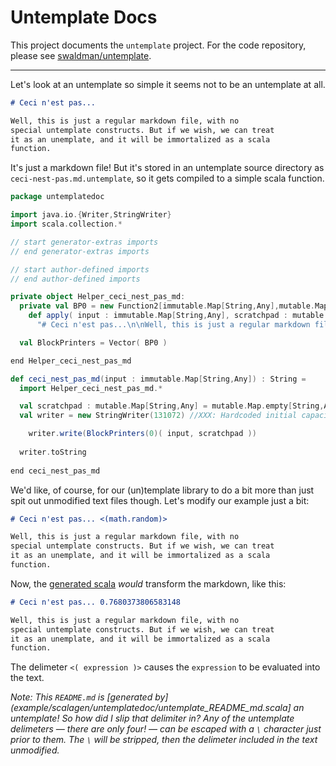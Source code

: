 
# Untemplate Docs

This project documents the `untemplate` project. For the code repository, please see [swaldman/untemplate](https://github.com/swaldman/untemplate).

---

Let's look at an untemplate so simple it seems not to be an untemplate at all.

```markdown
# Ceci n'est pas...

Well, this is just a regular markdown file, with no
special untemplate constructs. But if we wish, we can treat
it as an unemplate, and it will be immortalized as a scala
function.
```
It's just a markdown file! But it's stored in an untemplate source directory as `ceci-nest-pas.md.untemplate`, so it gets
compiled to a simple scala function.

```scala
package untemplatedoc

import java.io.{Writer,StringWriter}
import scala.collection.*

// start generator-extras imports
// end generator-extras imports

// start author-defined imports
// end author-defined imports

private object Helper_ceci_nest_pas_md:
  private val BP0 = new Function2[immutable.Map[String,Any],mutable.Map[String,Any],String]:
    def apply( input : immutable.Map[String,Any], scratchpad : mutable.Map[String,Any]) : String =
      "# Ceci n'est pas...\n\nWell, this is just a regular markdown file, with no\nspecial untemplate constructs. But if we wish, we can treat\nit as an unemplate, and it will be immortalized as a scala\nfunction.\n\n"

  val BlockPrinters = Vector( BP0 )

end Helper_ceci_nest_pas_md

def ceci_nest_pas_md(input : immutable.Map[String,Any]) : String =
  import Helper_ceci_nest_pas_md.*

  val scratchpad : mutable.Map[String,Any] = mutable.Map.empty[String,Any]
  val writer = new StringWriter(131072) //XXX: Hardcoded initial capacity

    writer.write(BlockPrinters(0)( input, scratchpad ))
    
  writer.toString
  
end ceci_nest_pas_md
```

We'd like, of course, for our (un)template library to do a bit more than just spit out unmodified
text files though. Let's modify our example just a bit:

```markdown
# Ceci n'est pas... <(math.random)>

Well, this is just a regular markdown file, with no
special untemplate constructs. But if we wish, we can treat
it as an unemplate, and it will be immortalized as a scala
function.
```

Now, the [generated scala](example/scalagen/untemplatedoc/untemplate_ceci_nest_pas2_md.scala) _would_ transform the markdown, like this:

```markdown
# Ceci n'est pas... 0.7680373806583148

Well, this is just a regular markdown file, with no
special untemplate constructs. But if we wish, we can treat
it as an unemplate, and it will be immortalized as a scala
function.


```

The delimeter `<( expression )>` causes the `expression` to be evaluated into the text.

_Note: This `README.md` is [generated by](example/scalagen/untemplatedoc/untemplate_README_md.scala] an untemplate!
So how did I slip that delimiter in? Any
of the untemplate delimeters &mdash; there are only four! &mdash; can be escaped with a `\` character
just prior to them. The `\` will be stripped, then the delimeter included in the text unmodified._

